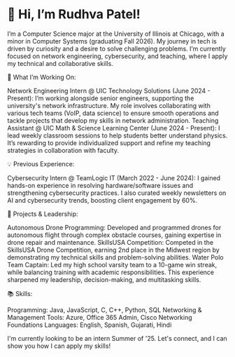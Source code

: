 # 👋 Hi, I’m Rudhva Patel!

I’m a Computer Science major at the University of Illinois at Chicago, with a minor in Computer Systems (graduating Fall 2026). My journey in tech is driven by curiosity and a desire to solve challenging problems. I’m currently focused on network engineering, cybersecurity, and teaching, where I apply my technical and collaborative skills.


🔧 What I’m Working On:

Network Engineering Intern @ UIC Technology Solutions (June 2024 - Present): I’m working alongside senior engineers, supporting the university's network infrastructure. My role involves collaborating with various tech teams (VoIP, data science) to ensure smooth operations and tackle projects that develop my skills in network administration.
Teaching Assistant @ UIC Math & Science Learning Center (June 2024 - Present): I lead weekly classroom sessions to help students better understand physics. It’s rewarding to provide individualized support and refine my teaching strategies in collaboration with faculty.


💡 Previous Experience:

Cybersecurity Intern @ TeamLogic IT (March 2022 - June 2024): I gained hands-on experience in resolving hardware/software issues and strengthening cybersecurity practices. I also curated weekly newsletters on AI and cybersecurity trends, boosting client engagement by 60%.


🚀 Projects & Leadership:

Autonomous Drone Programming: Developed and programmed drones for autonomous flight through complex obstacle courses, gaining expertise in drone repair and maintenance.
SkillsUSA Competition: Competed in the SkillsUSA Drone Competition, earning 2nd place in the Midwest region by demonstrating my technical skills and problem-solving abilities.
Water Polo Team Captain: Led my high school varsity team to a 10-game win streak, while balancing training with academic responsibilities. This experience sharpened my leadership, decision-making, and multitasking skills.


📚 Skills:

Programming: Java, JavaScript, C, C++, Python, SQL
Networking & Management Tools: Azure, Office 365 Admin, Cisco Networking Foundations
Languages: English, Spanish, Gujarati, Hindi


I'm currently looking to be an intern Summer of '25. Let's connect, and I can show you how I can apply my skills!
